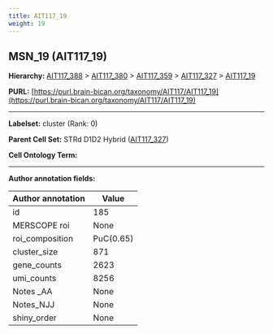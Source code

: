 ```yaml
---
title: AIT117_19
weight: 19
---
```

## MSN_19 (AIT117_19)
<b>Hierarchy: </b>
[AIT117_388](../AIT117_388) >
[AIT117_380](../AIT117_380) >
[AIT117_359](../AIT117_359) >
[AIT117_327](../AIT117_327) >
[AIT117_19](../AIT117_19)

**PURL:** [https://purl.brain-bican.org/taxonomy/AIT117/AIT117_19](https://purl.brain-bican.org/taxonomy/AIT117/AIT117_19)

---


**Labelset:** cluster (Rank: 0)

**Parent Cell Set:** STRd D1D2 Hybrid ([AIT117_327](../AIT117_327))



**Cell Ontology Term:** 

[MARKER GENES.]: #


---

[TRANSFERRED ANNOTATIONS.]: #


[AUTHOR ANNOTATION FIELDS.]: #


**Author annotation fields:**

| Author annotation | Value |
|-------------------|-------|
|id|185|
|MERSCOPE roi|None|
|roi_composition|PuC(0.65) | CaT(0.12) | NAC(0.08) | GPi(0.07) | PuPV(0.06)|
|cluster_size|871|
|gene_counts|2623|
|umi_counts|8256|
|Notes _AA|None|
|Notes_NJJ|None|
|shiny_order|None|
